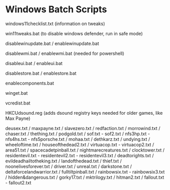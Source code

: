 # Windows Batch Scripts
windows11checklist.txt (information on tweaks)

win11tweaks.bat (to disable windows defender, run in safe mode)

disablewinupdate.bat / enablewinupdate.bat

disablewmi.bat / enablewmi.bat (needed for powershell)

disableui.bat / enableui.bat

disablestore.bat / enablestore.bat

enablecomponents.bat

winget.bat

vcredist.bat

HKCUdsound.reg (adds dsound registry keys needed for older games, like Max Payne)

deusex.txt / maxpayne.txt / slavezero.txt / redfaction.txt / morrowind.txt / chaser.txt / thething.txt / podgold.txt / sof.txt - sof2.txt / nfs3hp.txt - nfs4hs.txt - nfs5porsche.txt / mohaa.txt  / dethkarz.txt / undying.txt / wheeloftime.txt / houseofthedead2.txt / virtuacop.txt - virtuacop2.txt / area51.txt / spacecadetpinball.txt / nightmarecreatures.txt / clocktower.txt / residentevil.txt - residentevil2.txt - residentevil3.txt / deadtorights.txt / evildeadhailtotheking.txt / landofthedead.txt / thief.txt / noonelivesforever.txt / driver.txt / unreal.txt / darkstone.txt / deltaforcelandwarrior.txt / fulltiltpinball.txt / rainbowsix.txt - rainbowsix3.txt / hidden&dangerous.txt / gorky17.txt / mktrilogy.txt / hitman2.txt / fallout.txt - fallout2.txt

